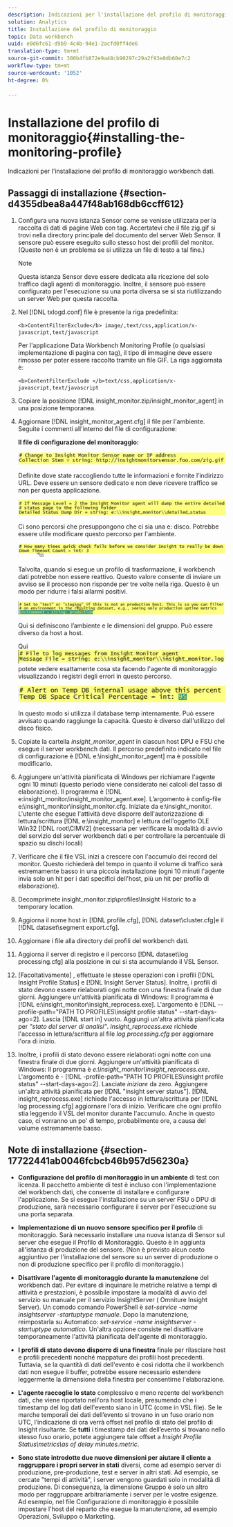 ```yaml
---
description: Indicazioni per l'installazione del profilo di monitoraggio workbench dati.
solution: Analytics
title: Installazione del profilo di monitoraggio
topic: Data workbench
uuid: e0d6fc61-d9b9-4c4b-94e1-2acfd0ff4de6
translation-type: tm+mt
source-git-commit: 300b4fb872e9a48cb90297c29a2f93e0db60e7c2
workflow-type: tm+mt
source-wordcount: '1052'
ht-degree: 0%

---
```



# Installazione del profilo di monitoraggio{#installing-the-monitoring-profile}

Indicazioni per l&#39;installazione del profilo di monitoraggio workbench dati.

## Passaggi di installazione {#section-d4355dbea8a447f48ab168db6ccff612}

1. Configura una nuova istanza Sensor come se venisse utilizzata per la raccolta di dati di pagine Web con tag. Accertatevi che il file zig.gif si trovi nella directory principale del documento del server Web Sensor. Il sensore può essere eseguito sullo stesso host dei profili del monitor. (Questo non è un problema se si utilizza un file di testo a tal fine.)

   >[!NOTE]
   >
   >Questa istanza Sensor deve essere dedicata alla ricezione del solo traffico dagli agenti di monitoraggio. Inoltre, il sensore può essere configurato per l&#39;esecuzione su una porta diversa se si sta riutilizzando un server Web per questa raccolta.

1. Nel [!DNL txlogd.conf] file è presente la riga predefinita:

   ```
   <b>ContentFilterExclude</b> image/,text/css,application/x-javascript,text/javascript
   ```

   Per l&#39;applicazione Data Workbench Monitoring Profile (o qualsiasi implementazione di pagina con tag), il tipo di immagine deve essere rimosso per poter essere raccolto tramite un file GIF. La riga aggiornata è:

   ```
   <b>ContentFilterExclude </b>text/css,application/x-javascript,text/javascript
   ```

1. Copiare la posizione [!DNL insight_monitor.zip/insight_monitor_agent] in una posizione temporanea.
1. Aggiornare [!DNL insight_monitor_agent.cfg] il file per l&#39;ambiente. Seguite i commenti all&#39;interno del file di configurazione:

   **Il file di configurazione del monitoraggio:**

   ![](assets/monitor_agent_cfg_sensor.png)

   Definite dove state raccogliendo tutte le informazioni e fornite l’indirizzo URL. Deve essere un sensore dedicato e non deve ricevere traffico se non per questa applicazione.

   ![](assets/monitor_agent_cfg_dump.png)

   Ci sono percorsi che presuppongono che ci sia una e: disco. Potrebbe essere utile modificare questo percorso per l&#39;ambiente.

   ![](assets/monitor_agent_cfg_quickcheck.png)

   Talvolta, quando si esegue un profilo di trasformazione, il workbench dati potrebbe non essere reattivo. Questo valore consente di inviare un avviso se il processo non risponde per tre volte nella riga. Questo è un modo per ridurre i falsi allarmi positivi.

   ![](assets/monitor_agent_cfg_groups.png)

   Qui si definiscono l’ambiente e le dimensioni del gruppo. Può essere diverso da host a host.

   Qui ![](assets/monitor_agent_cfg_debug.png)potete vedere esattamente cosa sta facendo l&#39;agente di monitoraggio visualizzando i registri degli errori in questo percorso.

   ![](assets/monitor_agent_cfg_tempdb.png)

   In questo modo si utilizza il database temp internamente. Può essere avvisato quando raggiunge la capacità. Questo è diverso dall&#39;utilizzo del disco fisico.

1. Copiate la cartella *insight_monitor_agent* in ciascun host DPU e FSU che esegue il server workbench dati. Il percorso predefinito indicato nel file di configurazione è [!DNL e:\insight_monitor_agent] ma è possibile modificarlo.

1. Aggiungere un&#39;attività pianificata di Windows per richiamare l&#39;agente ogni 10 minuti (questo periodo viene considerato nei calcoli del tasso di elaborazione). Il programma è [!DNL e:insight_monitor/insight_monitor_agent.exe]. L’argomento è config-file e:\insight_monitor\insight_monitor.cfg. Iniziate da e:\insight_monitor. L&#39;utente che esegue l&#39;attività deve disporre dell&#39;autorizzazione di lettura/scrittura [!DNL e:\insight_monitor] e lettura dell&#39;oggetto OLE Win32 [!DNL root\CIMV2] (necessaria per verificare la modalità di avvio del servizio del server workbench dati e per controllare la percentuale di spazio su dischi locali)

1. Verificare che il file VSL inizi a crescere con l&#39;accumulo dei record del monitor. Questo richiederà del tempo in quanto il volume di traffico sarà estremamente basso in una piccola installazione (ogni 10 minuti l&#39;agente invia solo un hit per i dati specifici dell&#39;host, più un hit per profilo di elaborazione).
1. Decomprimete insight_monitor.zip\profiles\Insight Historic to a temporary location.
1. Aggiorna il nome host in [!DNL profile.cfg], [!DNL dataset\cluster.cfg]e il [!DNL dataset\segment export.cfg].

1. Aggiornare i file alla directory dei profili del workbench dati.
1. Aggiorna il server di registro e il percorso [!DNL dataset\log processing.cfg] alla posizione in cui si sta accumulando il VSL Sensor.
1. [Facoltativamente] , effettuate le stesse operazioni con i profili [!DNL Insight Profile Status] e [!DNL Insight Server Status]. Inoltre, i profili di stato devono essere rielaborati ogni notte con una finestra finale di due giorni. Aggiungere un&#39;attività pianificata di Windows: Il programma è [!DNL e:\insight_monitor\insight_reprocess.exe]. L&#39;argomento è [!DNL --profile-path="PATH TO PROFILES\insight profile status" --start-days-ago=2]. Lascia [!DNL start in] vuoto. Aggiungi un&#39;altra attività pianificata per *&quot;stato del server di analisi&quot;*. *insight_reprocess.exe* richiede l&#39;accesso in lettura/scrittura al file *log processing.cfg* per aggiornare l&#39;ora di inizio.

1. Inoltre, i profili di stato devono essere rielaborati ogni notte con una finestra finale di due giorni. Aggiungere un&#39;attività pianificata di Windows: Il programma è *e:\insight_monitor\insight_reprocess.exe*. L&#39;argomento è - [!DNL -profile-path="PATH TO PROFILES\insight profile status" --start-days-ago=2]. Lasciate *iniziare* da zero. Aggiungere un&#39;altra attività pianificata per [!DNL "insight server status"]. [!DNL insight_reprocess.exe] richiede l&#39;accesso in lettura/scrittura per [!DNL log processing.cfg] aggiornare l&#39;ora di inizio. Verificare che ogni profilo stia leggendo il VSL del monitor durante l&#39;accumulo. Anche in questo caso, ci vorranno un po&#39; di tempo, probabilmente ore, a causa del volume estremamente basso.

## Note di installazione {#section-17722441ab0046fcbcb46b957d56230a}

* **Configurazione del profilo di monitoraggio in un ambiente** di test con licenza. Il pacchetto ambiente di test è incluso con l&#39;implementazione del workbench dati, che consente di installare e configurare l&#39;applicazione. Se si esegue l&#39;installazione su un server FSU o DPU di produzione, sarà necessario configurare il server per l&#39;esecuzione su una porta separata.
* **Implementazione di un nuovo sensore specifico per il profilo** di monitoraggio. Sarà necessario installare una nuova istanza di Sensor sul server che esegue il Profilo di Monitoraggio. Questo è in aggiunta all&#39;istanza di produzione del sensore. (Non è previsto alcun costo aggiuntivo per l&#39;installazione del sensore su un server di produzione o non di produzione specifico per il profilo di monitoraggio.)
* **Disattivare l&#39;agente di monitoraggio durante la manutenzione** del workbench dati. Per evitare di inquinare le metriche relative a tempi di attività e prestazioni, è possibile impostare la modalità di avvio del servizio su manuale per il servizio InsightServer ( Omniture Insight Server). Un comodo comando PowerShell è *set-service -name insightserver -startuptype manuale*. Dopo la manutenzione, reimpostarla su Automatico: *set-service -name insightserver -startuptype automatico*. Un&#39;altra opzione consiste nel disattivare temporaneamente l&#39;attività pianificata dell&#39;agente di monitoraggio.
* **I profili di stato devono disporre di una finestra** finale per rilasciare host e profili precedenti nonché mappature dei profili host precedenti. Tuttavia, se la quantità di dati dell&#39;evento è così ridotta che il workbench dati non esegue il buffer, potrebbe essere necessario estendere leggermente la dimensione della finestra per consentirne l&#39;elaborazione.
* **L&#39;agente raccoglie lo stato** complessivo e meno recente del workbench dati, che viene riportato nell&#39;ora host locale, presumendo che i timestamp del log dati dell&#39;evento siano in UTC (come in VSL file). Se le marche temporali dei dati dell’evento si trovano in un fuso orario non UTC, l’indicazione di ora verrà offset nel profilo di stato del profilo di Insight risultante. Se **tutti** i timestamp dei dati dell’evento si trovano nello stesso fuso orario, potete aggiungere tale offset a *Insight Profile Status\metrics\as of delay minutes.metric*.

* **Sono state introdotte due nuove dimensioni per aiutare il cliente a raggruppare i propri server in stati** diversi, come ad esempio server di produzione, pre-produzione, test e server in altri stati. Ad esempio, se cercate &quot;tempi di attività&quot;, i server vengono guardati solo in modalità di produzione. Di conseguenza, la dimensione Gruppo è solo un altro modo per raggruppare arbitrariamente i server per le vostre esigenze. Ad esempio, nel file Configurazione di monitoraggio è possibile impostare l&#39;host del reparto che esegue la manutenzione, ad esempio Operazioni, Sviluppo o Marketing.


